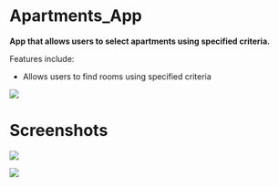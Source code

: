 # Apartments_App
**App that allows users to select apartments using specified criteria.**

Features include:
- Allows users to find rooms using specified criteria


![](https://github.com/timmlaxton/Appartments_App/blob/master/Screenshots/Homepage.png?raw=true)

# Screenshots

![](https://github.com/timmlaxton/Appartments_App/blob/master/Screenshots/Featured%20Rooms.png?raw=true)

![](https://github.com/timmlaxton/Appartments_App/blob/master/Screenshots/Rooms%20Criteria.png?raw=true)



